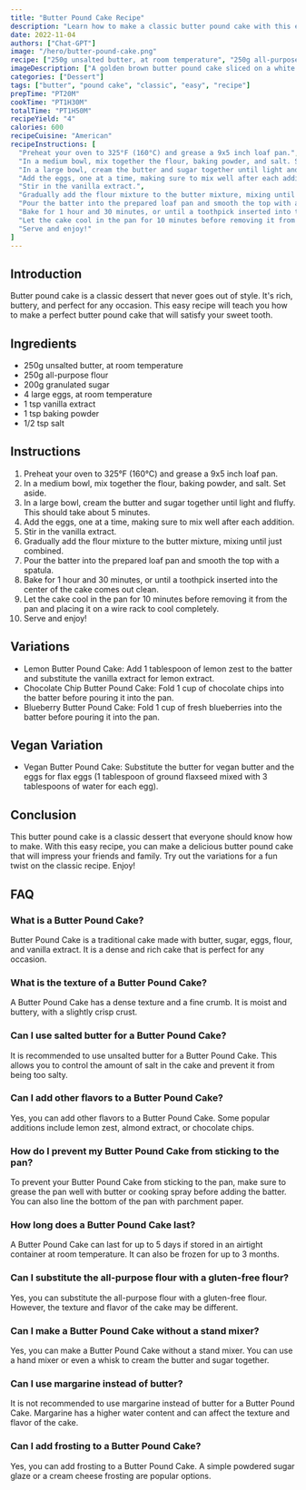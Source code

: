 ```yaml
---
title: "Butter Pound Cake Recipe"
description: "Learn how to make a classic butter pound cake with this easy recipe. Perfect for any occasion, this rich and buttery cake is sure to satisfy your sweet tooth!"
date: 2022-11-04
authors: ["Chat-GPT"]
image: "/hero/butter-pound-cake.png"
recipe: ["250g unsalted butter, at room temperature", "250g all-purpose flour", "200g granulated sugar", "4 large eggs, at room temperature", "1 tsp vanilla extract", "1 tsp baking powder", "1/2 tsp salt"]
imageDescription: ["A golden brown butter pound cake sliced on a white plate", "A slice of the butter pound cake on a wooden board", "A delicious slice of butter pound cake on a blue and white plate", "A piece of butter pound cake on a floral patterned plate"]
categories: ["Dessert"]
tags: ["butter", "pound cake", "classic", "easy", "recipe"]
prepTime: "PT20M"
cookTime: "PT1H30M"
totalTime: "PT1H50M"
recipeYield: "4"
calories: 600
recipeCuisine: "American"
recipeInstructions: [
  "Preheat your oven to 325°F (160°C) and grease a 9x5 inch loaf pan.",
  "In a medium bowl, mix together the flour, baking powder, and salt. Set aside.",
  "In a large bowl, cream the butter and sugar together until light and fluffy. This should take about 5 minutes.",
  "Add the eggs, one at a time, making sure to mix well after each addition.",
  "Stir in the vanilla extract.",
  "Gradually add the flour mixture to the butter mixture, mixing until just combined.",
  "Pour the batter into the prepared loaf pan and smooth the top with a spatula.",
  "Bake for 1 hour and 30 minutes, or until a toothpick inserted into the center of the cake comes out clean.",
  "Let the cake cool in the pan for 10 minutes before removing it from the pan and placing it on a wire rack to cool completely.",
  "Serve and enjoy!"
]
---
```


## Introduction

Butter pound cake is a classic dessert that never goes out of style. It's rich, buttery, and perfect for any occasion. This easy recipe will teach you how to make a perfect butter pound cake that will satisfy your sweet tooth.

## Ingredients

- 250g unsalted butter, at room temperature
- 250g all-purpose flour
- 200g granulated sugar
- 4 large eggs, at room temperature
- 1 tsp vanilla extract
- 1 tsp baking powder
- 1/2 tsp salt

## Instructions

1. Preheat your oven to 325°F (160°C) and grease a 9x5 inch loaf pan.
2. In a medium bowl, mix together the flour, baking powder, and salt. Set aside.
3. In a large bowl, cream the butter and sugar together until light and fluffy. This should take about 5 minutes.
4. Add the eggs, one at a time, making sure to mix well after each addition.
5. Stir in the vanilla extract.
6. Gradually add the flour mixture to the butter mixture, mixing until just combined.
7. Pour the batter into the prepared loaf pan and smooth the top with a spatula.
8. Bake for 1 hour and 30 minutes, or until a toothpick inserted into the center of the cake comes out clean.
9. Let the cake cool in the pan for 10 minutes before removing it from the pan and placing it on a wire rack to cool completely.
10. Serve and enjoy!

## Variations

- Lemon Butter Pound Cake: Add 1 tablespoon of lemon zest to the batter and substitute the vanilla extract for lemon extract.
- Chocolate Chip Butter Pound Cake: Fold 1 cup of chocolate chips into the batter before pouring it into the pan.
- Blueberry Butter Pound Cake: Fold 1 cup of fresh blueberries into the batter before pouring it into the pan.

## Vegan Variation

- Vegan Butter Pound Cake: Substitute the butter for vegan butter and the eggs for flax eggs (1 tablespoon of ground flaxseed mixed with 3 tablespoons of water for each egg).

## Conclusion

This butter pound cake is a classic dessert that everyone should know how to make. With this easy recipe, you can make a delicious butter pound cake that will impress your friends and family. Try out the variations for a fun twist on the classic recipe. Enjoy!

## FAQ

### What is a Butter Pound Cake?

Butter Pound Cake is a traditional cake made with butter, sugar, eggs, flour, and vanilla extract. It is a dense and rich cake that is perfect for any occasion.

### What is the texture of a Butter Pound Cake?

A Butter Pound Cake has a dense texture and a fine crumb. It is moist and buttery, with a slightly crisp crust.

### Can I use salted butter for a Butter Pound Cake?

It is recommended to use unsalted butter for a Butter Pound Cake. This allows you to control the amount of salt in the cake and prevent it from being too salty.

### Can I add other flavors to a Butter Pound Cake?

Yes, you can add other flavors to a Butter Pound Cake. Some popular additions include lemon zest, almond extract, or chocolate chips.

### How do I prevent my Butter Pound Cake from sticking to the pan?

To prevent your Butter Pound Cake from sticking to the pan, make sure to grease the pan well with butter or cooking spray before adding the batter. You can also line the bottom of the pan with parchment paper.

### How long does a Butter Pound Cake last?

A Butter Pound Cake can last for up to 5 days if stored in an airtight container at room temperature. It can also be frozen for up to 3 months.

### Can I substitute the all-purpose flour with a gluten-free flour?

Yes, you can substitute the all-purpose flour with a gluten-free flour. However, the texture and flavor of the cake may be different.

### Can I make a Butter Pound Cake without a stand mixer?

Yes, you can make a Butter Pound Cake without a stand mixer. You can use a hand mixer or even a whisk to cream the butter and sugar together.

### Can I use margarine instead of butter?

It is not recommended to use margarine instead of butter for a Butter Pound Cake. Margarine has a higher water content and can affect the texture and flavor of the cake.

### Can I add frosting to a Butter Pound Cake?

Yes, you can add frosting to a Butter Pound Cake. A simple powdered sugar glaze or a cream cheese frosting are popular options.